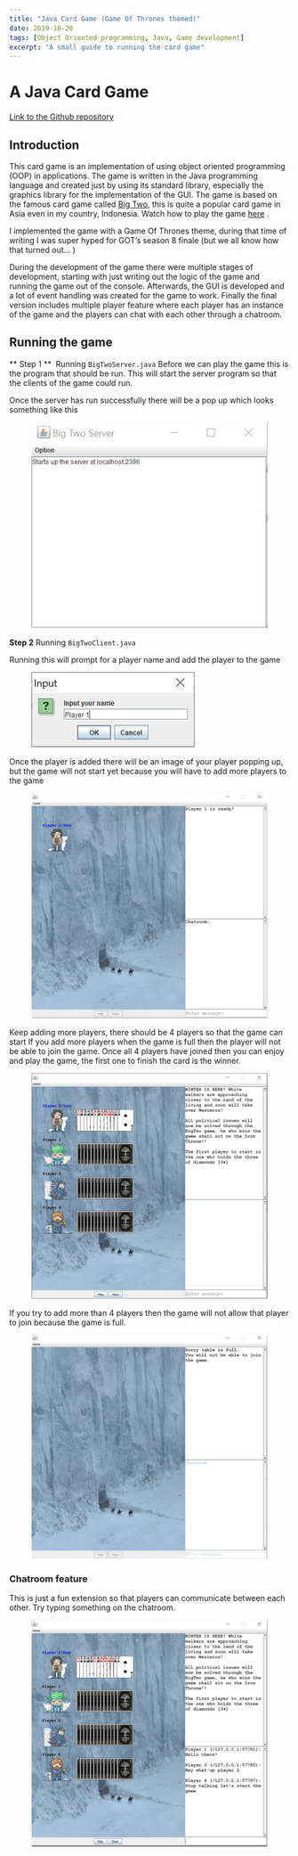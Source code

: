 ```yaml
---
title: "Java Card Game (Game Of Thrones themed)"
date: 2019-10-20
tags: [Object Oriented programming, Java, Game development]
excerpt: "A small guide to running the card game"
---
```


# A Java Card Game 
[Link to the Github repository](https://github.com/MarcoBrian/GOT-CardGame)

## Introduction
This card game is an implementation of using object oriented programming (OOP) in applications. The game is written in the Java programming language and created just by using its standard library, especially the graphics library for the implementation of the GUI. The game is based on the famous card game called [Big Two](https://en.wikipedia.org/wiki/Big_two), this is quite a popular card game in Asia even in my country, Indonesia. Watch how to play the game [here](https://www.youtube.com/watch?v=PouhpfTuYic) . 

I implemented the game with a Game Of Thrones theme, during that time of writing I was super hyped for GOT’s season 8 finale (but we all know how that turned out… )


During the development of the game there were multiple stages of development, starting with just writing out the logic of the game and running the game out of the console. Afterwards, the GUI is developed and a lot of event handling was created for the game to work. Finally the final version includes multiple player feature where each player has an instance of the game and the players can chat with each other through a chatroom. 


## Running the game

** Step 1 ** &nbsp;Running `BigTwoServer.java`
Before we can play the game this is the program that should be run. This will start the server program so that the clients of the game could run. 

Once the server has run successfully there will be a pop up which looks something like this
<figure>
  <img src="/images/javacardgame/Capture.JPG" alt="server">
</figure>

**Step 2** Running `BigTwoClient.java`

Running this will prompt for a player name and add the player to the game

<figure>
  <img src="/images/javacardgame/Capture2.JPG" alt="prompt-user">
</figure>

Once the player is added there will be an image of your player popping up, but the game will not start yet because you will have to add more players to the game

<figure>
  <img src="/images/javacardgame/Capture3.JPG" alt="player 1">
</figure>

Keep adding more players, there should be 4 players so that the game can start
If you add more players when the game is full then the player will not be able to join the game. Once all 4 players have joined then you can enjoy and play the game, the first one to finish the card is the winner.

<figure>
  <img src="/images/javacardgame/Capture5.JPG" alt="game start">
</figure>

If you try to add more than 4 players then the game will not allow that player to join because the game is full. 

<figure>
  <img src="/images/javacardgame/Capture7.JPG" alt="game full">
</figure>

### Chatroom feature
This is just a fun extension so that players can communicate between each other. Try typing something on the chatroom.

<figure>
  <img src="/images/javacardgame/Capture6.JPG" alt="server">
</figure>